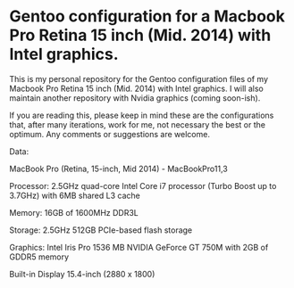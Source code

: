 # Gentoo configuration for a Macbook Pro Retina 15 inch (Mid. 2014) with Intel graphics.

This is my personal repository for the Gentoo configuration files of my Macbook Pro Retina 15 inch (Mid. 2014) with Intel graphics. I will also maintain another repository with Nvidia graphics (coming soon-ish).

If you are reading this, please keep in mind these are the configurations that, after many iterations, work for me, not necessary the best or the optimum. Any comments or suggestions are welcome.

Data:

MacBook Pro (Retina, 15-inch, Mid 2014) - MacBookPro11,3

Processor:
  2.5GHz quad-core Intel Core i7 processor (Turbo Boost up to 3.7GHz) with 6MB shared L3 cache
  
Memory:
  16GB of 1600MHz DDR3L

Storage:
  2.5GHz 512GB PCIe-based flash storage

Graphics:
  Intel Iris Pro 1536 MB
  NVIDIA GeForce GT 750M with 2GB of GDDR5 memory

Built-in Display 15.4-inch (2880 x 1800)
